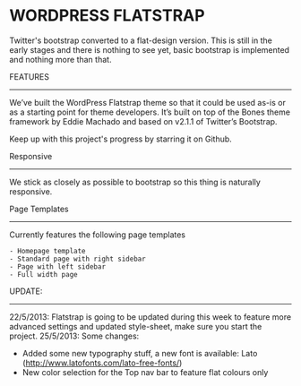 WORDPRESS FLATSTRAP
===================

Twitter's bootstrap converted to a flat-design version.
This is still in the early stages and there is nothing to see yet, basic bootstrap is implemented and nothing more than that.

FEATURES
________

We’ve built the WordPress Flatstrap theme so that it could be used as-is or as a starting point for theme developers.
It’s built on top of the Bones theme framework by Eddie Machado and based on v2.1.1 of Twitter’s Bootstrap.

Keep up with this project's progress by starring it on Github.

Responsive
__________

We stick as closely as possible to bootstrap so this thing is naturally responsive.

Page Templates
______________

Currently features the following page templates

    - Homepage template
    - Standard page with right sidebar
    - Page with left sidebar
    - Full width page
    
    
UPDATE:
______________

22/5/2013: Flatstrap is going to be updated during this week to feature more advanced settings and updated style-sheet, make sure you start the project.
25/5/2013: Some changes:
- Added some new typography stuff, a new font is available: Lato (http://www.latofonts.com/lato-free-fonts/)
- New color selection for the Top nav bar to feature flat colours only

